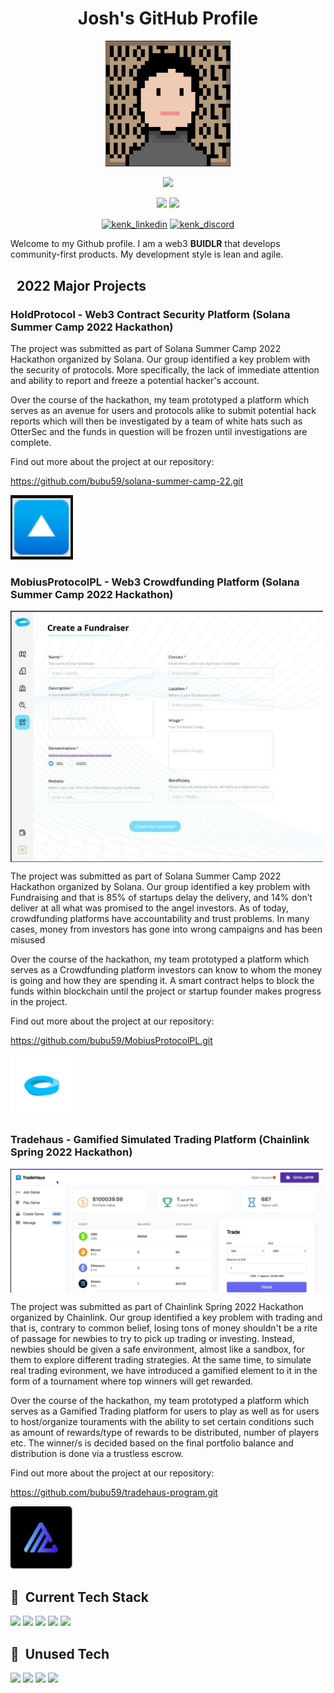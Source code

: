 <!-- markdownlint-disable MD033 -->

<h1 align="center">Josh's GitHub Profile</h1>

<p align="center">
<img src="img/woltJosh.PNG" width=200/>

<p align="center">
<img src="https://img.shields.io/badge/Web3%20Developer-blue"/>

<p align="center">
<img src="https://img.shields.io/badge/DeFi-lightblue"/>
<img src="https://img.shields.io/badge/GameFi-lightblue"/>

<p align="center">
<a href="https://linkedin.com/in/kenghin" target="blank"><img align="center" src="https://img.shields.io/badge/LinkedIn-FFFFFF?style=for-the-badge&logo=linkedin&logoColor=0077B5" alt="kenk_linkedin"></a>
<a href="https://discordapp.com/users/267979519267176449/" target="blank"><img align="center" src="https://img.shields.io/badge/Discord-FFFFFF?style=for-the-badge&logo=Discord&logoColor=5865F2" alt="kenk_discord"></a>

Welcome to my Github profile. I am a web3 **BUIDLR** that develops community-first products. My development style is lean and agile.

## &nbsp; **2022 Major Projects**
  
### HoldProtocol - Web3 Contract Security Platform (Solana Summer Camp 2022 Hackathon)

The project was submitted as part of Solana Summer Camp 2022 Hackathon organized by Solana. Our group identified a key problem with the security of protocols. More specifically, the lack of immediate attention and ability to report and freeze a potential hacker's account. 

Over the course of the hackathon, my team prototyped a platform which serves as an avenue for users and protocols alike to submit potential hack reports which will then be investigated by a team of white hats such as OtterSec and the funds in question will be frozen until investigations are complete. 

Find out more about the project at our repository:

<https://github.com/bubu59/solana-summer-camp-22.git>

<p align="left">
<img src="img/tradehaus_logo.PNG" width="100"/>
</a> 
  

### MobiusProtocolPL - Web3 Crowdfunding Platform (Solana Summer Camp 2022 Hackathon)

<img align="center" src="img/mobius_frontend.jpg" width="500">

The project was submitted as part of Solana Summer Camp 2022 Hackathon organized by Solana. Our group identified a key problem with Fundraising and that is 85% of startups delay the delivery, and 14% don’t deliver at all what was promised to the angel investors. As of today, crowdfunding platforms have accountability and trust problems. In many cases, money from investors has gone into wrong campaigns and has been misused
  
Over the course of the hackathon, my team prototyped a platform which serves as a Crowdfunding platform investors can know to whom the money is going and how they are spending it. A smart contract helps to block the funds within blockchain until the project or startup founder makes progress in the project.

Find out more about the project at our repository:

<https://github.com/bubu59/MobiusProtocolPL.git>

<p align="left">
<img src="img/mobius.jpg" width="100"/>
</a> 



### Tradehaus - Gamified Simulated Trading Platform (Chainlink Spring 2022 Hackathon)

<img align="center" src="img/tradehaus_website.PNG" width="500">

The project was submitted as part of Chainlink Spring 2022 Hackathon organized by Chainlink. Our group identified a key problem with trading and that is, contrary to common belief, losing tons of money shouldn't be a rite of passage for newbies to try to pick up trading or investing. Instead, newbies should be given a safe environment, almost like a sandbox, for them to explore different trading strategies. At the same time, to simulate real trading evironment, we have introduced a gamified element to it in the form of a tournament where top winners will get rewarded. 

Over the course of the hackathon, my team prototyped a platform which serves as a Gamified Trading platform for users to play as well as for users to host/organize touraments with the ability to set certain conditions such as amount of rewards/type of rewards to be distributed, number of players etc. The winner/s is decided based on the final portfolio balance and distribution is done via a trustless escrow. 

Find out more about the project at our repository:

<https://github.com/bubu59/tradehaus-program.git>

<p align="left">
<img src="img/tradehaus.PNG" width="100"/>
</a>   

## 🔧 &nbsp;**Current Tech Stack**

<p align="left">
<img src="https://img.shields.io/badge/Rust-000000?style=for-the-badge&logo=rust&logoColor=white">
<img src="https://img.shields.io/badge/Chainlink-FFFFFF?style=for-the-badge&logo=Chainlink&logoColor=375BD2">
<img src="https://img.shields.io/badge/Python-FFFFFF?style=for-the-badge&logo=python&logoColor=3776AB">
<img src="https://img.shields.io/badge/TypeScript-FFFFFF?style=for-the-badge&logo=typescript&logoColor=007ACC">
<img src="https://img.shields.io/badge/Github-FFFFFF?style=for-the-badge&logo=Github&logoColor=000000">

## 🧰 &nbsp;**Unused Tech**

<p align="left">
<img src="https://img.shields.io/badge/Solidity-FFFFFF?style=for-the-badge&logo=solidity&logoColor=000000">
<img src="https://img.shields.io/badge/R-276DC3?style=for-the-badge&logo=r&logoColor=white">
<img src="https://img.shields.io/badge/MySQL-FFFFFF?style=for-the-badge&logo=mysql&logoColor=000000">
<img src="https://img.shields.io/badge/Tensorflow-FFFFFF?style=for-the-badge&logo=tensorflow&logoColor=EB8C23">

